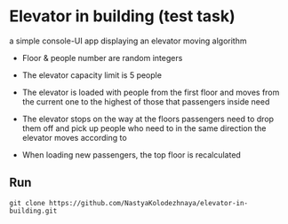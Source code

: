 # Elevator in building (test task)
a simple console-UI app displaying an elevator moving algorithm

- Floor & people number are random integers
- The elevator capacity limit is 5 people


- The elevator is loaded with people from the first floor and moves from the current one to the highest of those that passengers inside need
- The elevator stops on the way at the floors passengers need to drop them off and pick up people who need to in the same direction the elevator moves according to
- When loading new passengers, the top floor is recalculated

## Run
`git clone https://github.com/NastyaKolodezhnaya/elevator-in-building.git`